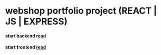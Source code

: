 # webshop portfolio project (REACT | JS | EXPRESS)

#### start backend  [read](backend/README.MD)
#### start frontend [read](frontend/README.MD)


